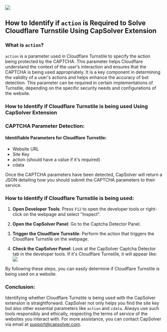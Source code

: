 
![](https://assets.capsolver.com/prod/images/post/2024-06-17/2923a211-5faa-4663-9b3d-27abf24dbb57.jpeg)
## How to Identify if `action` is Required to Solve Cloudflare Turnstile Using CapSolver Extension

### What is `action`?
`action` is a parameter used in Cloudflare Turnstile to specify the action being protected by the CAPTCHA. This parameter helps Cloudflare understand the context of the user’s interaction and ensures that the CAPTCHA is being used appropriately. It is a key component in determining the validity of a user's actions and helps enhance the accuracy of bot detection. This parameter can be required in certain implementations of Turnstile, depending on the specific security needs and configurations of the website.

### How to Identify if Cloudflare Turnstile is being used Using CapSolver Extension

### CAPTCHA Parameter Detection:

#### Identifiable Parameters for Cloudflare Turnstile:
* Website URL
* Site Key
* action (should have a value if it's required)
* cdata

Once the CAPTCHA parameters have been detected, CapSolver will return a JSON detailing how you should submit the CAPTCHA parameters to their service.

### How to Identify if Cloudflare Turnstile is being used:

1. **Open Developer Tools**:
   Press `F12` to open the developer tools or right-click on the webpage and select "Inspect".
 
2. **Open the CapSolver Panel**:
   Go to the Captcha Detector Panel.

3. **Trigger the Cloudflare Turnstile**:
   Perform the action that triggers the Cloudflare Turnstile on the webpage.

4. **Check the CapSolver Panel**:
   Look at the CapSolver Captcha Detector tab in the developer tools. If it's Cloudflare Turnstile, it will appear like:
   ![](https://assets.capsolver.com/prod/images/post/2024-06-11/a674a609-648e-4bf0-b3b7-5bc2142085c2.png)

By following these steps, you can easily determine if Cloudflare Turnstile is being used on a website.

### Conclusion:

Identifying whether Cloudflare Turnstile is being used with the CapSolver extension is straightforward. CapSolver not only helps you find the site key but also other essential parameters like `action` and `cdata`. Always use such tools responsibly and ethically, respecting the terms of service of the websites you interact with. For more assistance, you can contact CapSolver via email at [support@capsolver.com](mailto:support@capsolver.com).
